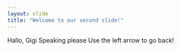 ```yaml
---
layout: slide
title: "Welcome to our second slide!"
---
```

Hallo, Gigi Speaking please
Use the left arrow to go back!
